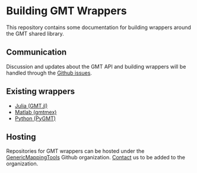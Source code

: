 # Building GMT Wrappers

This repository contains some documentation for building wrappers around the
GMT shared library.


## Communication

Discussion and updates about the GMT API and building wrappers will be handled
through the
[Github issues](https://github.com/GenericMappingTools/building-wrappers/issues).


## Existing wrappers

* [Julia (GMT.jl)](https://github.com/GenericMappingTools/GMT.jl)
* [Matlab (gmtmex)](https://github.com/GenericMappingTools/gmtmex)
* [Python (PyGMT)](https://github.com/GenericMappingTools/pygmt)


## Hosting

Repositories for GMT wrappers can be hosted under the
[GenericMappingTools](https://github.com/GenericMappingTools) Github
organization.
[Contact](Communication) us to be added to the organization.
